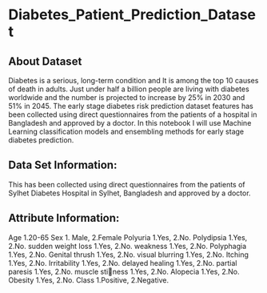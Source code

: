 # Diabetes_Patient_Prediction_Dataset
## About Dataset
Diabetes is a serious, long-term condition and It is among the top 10 causes of death in adults. Just under half a billion people are living with diabetes worldwide and the number is projected to increase by 25% in 2030 and 51% in 2045.
The early stage diabetes risk prediction dataset features has been collected using direct questionnaires from the patients of a hospital in Bangladesh and approved by a doctor.
In this notebook I will use Machine Learning classification models and ensembling methods for early stage diabetes prediction.
## Data Set Information:
This has been collected using direct questionnaires from the patients of Sylhet Diabetes
Hospital in Sylhet, Bangladesh and approved by a doctor.

## Attribute Information:
Age 1.20-65
Sex 1. Male, 2.Female
Polyuria 1.Yes, 2.No.
Polydipsia 1.Yes, 2.No.
sudden weight loss 1.Yes, 2.No.
weakness 1.Yes, 2.No.
Polyphagia 1.Yes, 2.No.
Genital thrush 1.Yes, 2.No.
visual blurring 1.Yes, 2.No.
Itching 1.Yes, 2.No.
Irritability 1.Yes, 2.No.
delayed healing 1.Yes, 2.No.
partial paresis 1.Yes, 2.No.
muscle stiness 1.Yes, 2.No.
Alopecia 1.Yes, 2.No.
Obesity 1.Yes, 2.No.
Class 1.Positive, 2.Negative.
